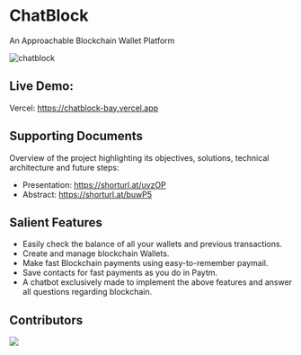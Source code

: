 # ChatBlock
An Approachable Blockchain Wallet Platform

![chatblock](https://github.com/Harshit-RV/chatblock/assets/63351479/314215e4-90a7-4956-94ae-c4091e08eda8)

## Live Demo: 
Vercel: https://chatblock-bay.vercel.app

## Supporting Documents
Overview of the project highlighting its objectives, solutions, technical architecture and future steps:
- Presentation: https://shorturl.at/uyzOP
- Abstract: https://shorturl.at/buwP5

## Salient Features
- Easily check the balance of all your wallets and previous transactions.
- Create and manage blockchain Wallets.
- Make fast Blockchain payments using easy-to-remember paymail.
- Save contacts for fast payments as you do in Paytm.
- A chatbot exclusively made to implement the above features and answer all questions regarding blockchain.

## Contributors
<a href="https://github.com/Harshit-RV/chatblock/graphs/contributors">
  <img src="https://contrib.rocks/image?repo=Harshit-RV/chatblock" />
</a>
